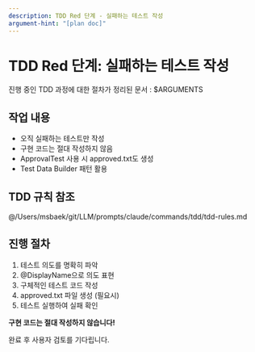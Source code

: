 ```yaml
---
description: TDD Red 단계 - 실패하는 테스트 작성
argument-hint: "[plan doc]"
---
```


# TDD Red 단계: 실패하는 테스트 작성

진행 중인 TDD 과정에 대한 절차가 정리된 문서 : $ARGUMENTS

## 작업 내용

- 오직 실패하는 테스트만 작성
- 구현 코드는 절대 작성하지 않음
- ApprovalTest 사용 시 approved.txt도 생성
- Test Data Builder 패턴 활용

## TDD 규칙 참조

@/Users/msbaek/git/LLM/prompts/claude/commands/tdd/tdd-rules.md

## 진행 절차

1. 테스트 의도를 명확히 파악
2. @DisplayName으로 의도 표현
3. 구체적인 테스트 코드 작성
4. approved.txt 파일 생성 (필요시)
5. 테스트 실행하여 실패 확인

**구현 코드는 절대 작성하지 않습니다!**

완료 후 사용자 검토를 기다립니다.
